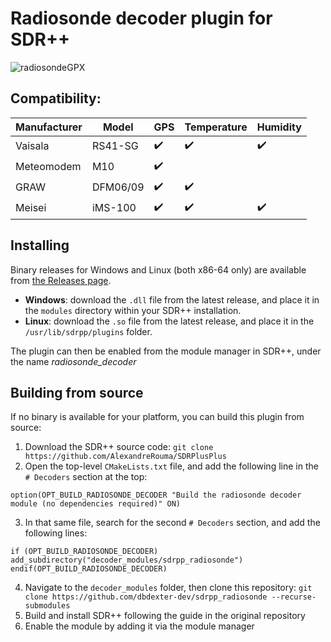 Radiosonde decoder plugin for SDR++
===================================

![radiosondeGPX](https://user-images.githubusercontent.com/17110004/144872708-2a578c62-5493-4845-9098-9328c4e914bf.png)

Compatibility:
--------------

| Manufacturer | Model    | GPS                | Temperature        | Humidity           |
|--------------|----------|--------------------|--------------------|--------------------|
| Vaisala      | RS41-SG  | :heavy_check_mark: | :heavy_check_mark: | :heavy_check_mark: |
| Meteomodem   | M10      | :heavy_check_mark: |                    |                    |
| GRAW         | DFM06/09 | :heavy_check_mark: | :heavy_check_mark: |                    |
| Meisei       | iMS-100  | :heavy_check_mark: | :heavy_check_mark: | :heavy_check_mark: |


Installing
----------

Binary releases for Windows and Linux (both x86-64 only) are available from
[the Releases page](https://github.com/dbdexter-dev/sdrpp_radiosonde/releases).

- **Windows**: download the `.dll` file from the latest release, and place it in 
  the `modules` directory within your SDR++ installation.
- **Linux**: download the `.so` file from the latest release, and place it in 
  the `/usr/lib/sdrpp/plugins` folder.

The plugin can then be enabled from the module manager in SDR++, under the name
*radiosonde\_decoder*


Building from source
--------------------

If no binary is available for your platform, you can build this plugin from
source:

1. Download the SDR++ source code: `git clone https://github.com/AlexandreRouma/SDRPlusPlus`
2. Open the top-level `CMakeLists.txt` file, and add the following line in the
   `# Decoders` section at the top:
```
option(OPT_BUILD_RADIOSONDE_DECODER "Build the radiosonde decoder module (no dependencies required)" ON)
```
3. In that same file, search for the second `# Decoders` section, and add the
   following lines:
```
if (OPT_BUILD_RADIOSONDE_DECODER)
add_subdirectory("decoder_modules/sdrpp_radiosonde")
endif(OPT_BUILD_RADIOSONDE_DECODER)
```
4. Navigate to the `decoder_modules` folder, then clone this repository: `git clone https://github.com/dbdexter-dev/sdrpp_radiosonde --recurse-submodules`
5. Build and install SDR++ following the guide in the original repository
6. Enable the module by adding it via the module manager

